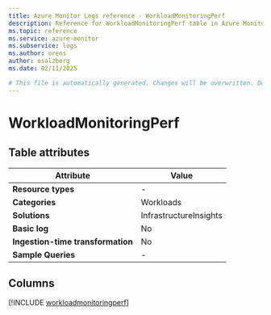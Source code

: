 ```yaml
---
title: Azure Monitor Logs reference - WorkloadMonitoringPerf
description: Reference for WorkloadMonitoringPerf table in Azure Monitor Logs.
ms.topic: reference
ms.service: azure-monitor
ms.subservice: logs
ms.author: orens
author: osalzberg
ms.date: 02/11/2025

# This file is automatically generated. Changes will be overwritten. Do not change this file directly.
---
```


# WorkloadMonitoringPerf




## Table attributes

|Attribute|Value|
|---|---|
|**Resource types**|-|
|**Categories**|Workloads|
|**Solutions**| InfrastructureInsights|
|**Basic log**|No|
|**Ingestion-time transformation**|No|
|**Sample Queries**|-|



## Columns
  
[!INCLUDE [workloadmonitoringperf](~/reusable-content/ce-skilling/azure/includes/azure-monitor/reference/tables/workloadmonitoringperf-include.md)]
